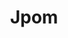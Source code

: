 ---
title: "Jpom"
description: "Simple & Low-intrusion project management platform"
subDesc: "Simple & Low-intrusion project management platform"
feature1Img: ""
feature1Title: ""
feature1Desc: ""
feature2Img: ""
feature2Title: ""
feature2Desc: ""
feature3Img: ""
feature3Title: ""
feature3Desc: ""
feature4Img: ""
feature4Title: ""
feature4Desc: ""
feature5Img: ""
feature5Title: ""
feature5Desc: ""
feature6Img: ""
feature6Title: ""
feature6Desc: ""
startUp: "开始"
link: "https://jpom.io/"
github: "https://github.com/dromara/Jpom"
gitee: "https://gitee.com/dromara/Jpom"
level: "tool"
weight: 7
icon: "/img/logo/jpom.png"
showIntroduce: false
showFeature: false
---